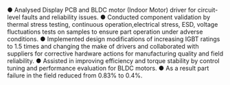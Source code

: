 ●	Analysed Display PCB and BLDC motor (Indoor Motor) driver for circuit-level faults and reliability issues.
●	Conducted component validation by thermal stress testing, continuous operation,electrical stress, ESD, voltage fluctuations tests on samples to ensure part operation under adverse conditions.
●	Implemented design modifications of increasing IGBT ratings to 1.5 times and changing the make of drivers and collaborated with suppliers for corrective hardware actions for manufacturing quality and field reliability.
●	Assisted in improving efficiency and torque stability by control tuning and performance evaluation for BLDC motors. 
● As a result part failure in the field reduced from 0.83% to 0.4%.
